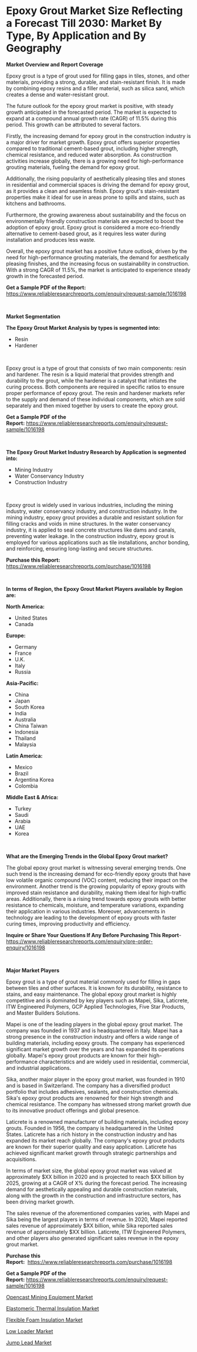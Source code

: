 <p><h1>Epoxy Grout Market Size Reflecting a Forecast Till 2030: Market By Type, By Application and By Geography</h1></p><p><strong>Market Overview and Report Coverage</strong></p>
<p><p>Epoxy grout is a type of grout used for filling gaps in tiles, stones, and other materials, providing a strong, durable, and stain-resistant finish. It is made by combining epoxy resins and a filler material, such as silica sand, which creates a dense and water-resistant grout.</p><p>The future outlook for the epoxy grout market is positive, with steady growth anticipated in the forecasted period. The market is expected to expand at a compound annual growth rate (CAGR) of 11.5% during this period. This growth can be attributed to several factors.</p><p>Firstly, the increasing demand for epoxy grout in the construction industry is a major driver for market growth. Epoxy grout offers superior properties compared to traditional cement-based grout, including higher strength, chemical resistance, and reduced water absorption. As construction activities increase globally, there is a growing need for high-performance grouting materials, fueling the demand for epoxy grout.</p><p>Additionally, the rising popularity of aesthetically pleasing tiles and stones in residential and commercial spaces is driving the demand for epoxy grout, as it provides a clean and seamless finish. Epoxy grout's stain-resistant properties make it ideal for use in areas prone to spills and stains, such as kitchens and bathrooms.</p><p>Furthermore, the growing awareness about sustainability and the focus on environmentally friendly construction materials are expected to boost the adoption of epoxy grout. Epoxy grout is considered a more eco-friendly alternative to cement-based grout, as it requires less water during installation and produces less waste.</p><p>Overall, the epoxy grout market has a positive future outlook, driven by the need for high-performance grouting materials, the demand for aesthetically pleasing finishes, and the increasing focus on sustainability in construction. With a strong CAGR of 11.5%, the market is anticipated to experience steady growth in the forecasted period.</p></p>
<p><strong>Get a Sample PDF of the Report:</strong> <a href="https://www.reliableresearchreports.com/enquiry/request-sample/1016198">https://www.reliableresearchreports.com/enquiry/request-sample/1016198</a></p>
<p>&nbsp;</p>
<p><strong>Market Segmentation</strong></p>
<p><strong>The Epoxy Grout Market Analysis by types is segmented into:</strong></p>
<p><ul><li>Resin</li><li>Hardener</li></ul></p>
<p>&nbsp;</p>
<p><p>Epoxy grout is a type of grout that consists of two main components: resin and hardener. The resin is a liquid material that provides strength and durability to the grout, while the hardener is a catalyst that initiates the curing process. Both components are required in specific ratios to ensure proper performance of epoxy grout. The resin and hardener markets refer to the supply and demand of these individual components, which are sold separately and then mixed together by users to create the epoxy grout.</p></p>
<p><strong>Get a Sample PDF of the Report:</strong>&nbsp;<a href="https://www.reliableresearchreports.com/enquiry/request-sample/1016198">https://www.reliableresearchreports.com/enquiry/request-sample/1016198</a></p>
<p>&nbsp;</p>
<p><strong>The Epoxy Grout Market Industry Research by Application is segmented into:</strong></p>
<p><ul><li>Mining Industry</li><li>Water Conservancy Industry</li><li>Construction Industry</li></ul></p>
<p>&nbsp;</p>
<p><p>Epoxy grout is widely used in various industries, including the mining industry, water conservancy industry, and construction industry. In the mining industry, epoxy grout provides a durable and resistant solution for filling cracks and voids in mine structures. In the water conservancy industry, it is applied to seal concrete structures like dams and canals, preventing water leakage. In the construction industry, epoxy grout is employed for various applications such as tile installations, anchor bonding, and reinforcing, ensuring long-lasting and secure structures.</p></p>
<p><strong>Purchase this Report:</strong>&nbsp; <a href="https://www.reliableresearchreports.com/purchase/1016198">https://www.reliableresearchreports.com/purchase/1016198</a></p>
<p>&nbsp;</p>
<p><strong>In terms of Region, the Epoxy Grout Market Players available by Region are:</strong></p>
<p>
    <p> <strong> North America: </strong>
        <ul>
            <li>United States</li>
            <li>Canada</li>
        </ul>
        </p> 
    <p> <strong> Europe: </strong>
        <ul>
            <li>Germany</li>
            <li>France</li>
            <li>U.K.</li>
            <li>Italy</li>
            <li>Russia</li>
        </ul>
        </p> 
    <p> <strong> Asia-Pacific: </strong>
        <ul>
            <li>China</li>
            <li>Japan</li>
            <li>South Korea</li>
            <li>India</li>
            <li>Australia</li>
            <li>China Taiwan</li>
            <li>Indonesia</li>
            <li>Thailand</li>
            <li>Malaysia</li>
        </ul>
        </p> 
    <p> <strong> Latin America: </strong>
        <ul>
            <li>Mexico</li>
            <li>Brazil</li>
            <li>Argentina Korea</li>
            <li>Colombia</li>
        </ul>
        </p> 
    <p> <strong> Middle East & Africa: </strong>
        <ul>
            <li>Turkey</li>
            <li>Saudi</li>
            <li>Arabia</li>
            <li>UAE</li>
            <li>Korea</li>
        </ul>
    </p>
    </p>
<p>&nbsp;</p>
<p><strong>What are the Emerging Trends in the Global Epoxy Grout market?</strong></p>
<p><p>The global epoxy grout market is witnessing several emerging trends. One such trend is the increasing demand for eco-friendly epoxy grouts that have low volatile organic compound (VOC) content, reducing their impact on the environment. Another trend is the growing popularity of epoxy grouts with improved stain resistance and durability, making them ideal for high-traffic areas. Additionally, there is a rising trend towards epoxy grouts with better resistance to chemicals, moisture, and temperature variations, expanding their application in various industries. Moreover, advancements in technology are leading to the development of epoxy grouts with faster curing times, improving productivity and efficiency.</p></p>
<p><strong>Inquire or Share Your Questions If Any Before Purchasing This Report</strong>- <a href="https://www.reliableresearchreports.com/enquiry/pre-order-enquiry/1016198">https://www.reliableresearchreports.com/enquiry/pre-order-enquiry/1016198</a></p>
<p>&nbsp;</p>
<p><strong>Major Market Players</strong></p>
<p><p>Epoxy grout is a type of grout material commonly used for filling in gaps between tiles and other surfaces. It is known for its durability, resistance to stains, and easy maintenance. The global epoxy grout market is highly competitive and is dominated by key players such as Mapei, Sika, Laticrete, ITW Engineered Polymers, GCP Applied Technologies, Five Star Products, and Master Builders Solutions.</p><p>Mapei is one of the leading players in the global epoxy grout market. The company was founded in 1937 and is headquartered in Italy. Mapei has a strong presence in the construction industry and offers a wide range of building materials, including epoxy grouts. The company has experienced significant market growth over the years and has expanded its operations globally. Mapei's epoxy grout products are known for their high-performance characteristics and are widely used in residential, commercial, and industrial applications.</p><p>Sika, another major player in the epoxy grout market, was founded in 1910 and is based in Switzerland. The company has a diversified product portfolio that includes adhesives, sealants, and construction chemicals. Sika's epoxy grout products are renowned for their high strength and chemical resistance. The company has witnessed strong market growth due to its innovative product offerings and global presence.</p><p>Laticrete is a renowned manufacturer of building materials, including epoxy grouts. Founded in 1956, the company is headquartered in the United States. Laticrete has a rich history in the construction industry and has expanded its market reach globally. The company's epoxy grout products are known for their superior quality and easy application. Laticrete has achieved significant market growth through strategic partnerships and acquisitions.</p><p>In terms of market size, the global epoxy grout market was valued at approximately $XX billion in 2020 and is projected to reach $XX billion by 2025, growing at a CAGR of X% during the forecast period. The increasing demand for aesthetically appealing and durable construction materials, along with the growth in the construction and infrastructure sectors, has been driving market growth.</p><p>The sales revenue of the aforementioned companies varies, with Mapei and Sika being the largest players in terms of revenue. In 2020, Mapei reported sales revenue of approximately $XX billion, while Sika reported sales revenue of approximately $XX billion. Laticrete, ITW Engineered Polymers, and other players also generated significant sales revenue in the epoxy grout market.</p></p>
<p><strong>Purchase this Report:</strong>&nbsp;&nbsp;<a href="https://www.reliableresearchreports.com/purchase/1016198">https://www.reliableresearchreports.com/purchase/1016198</a></p>
<p></p>
<p><strong>Get a Sample PDF of the Report:</strong>&nbsp;<a href="https://www.reliableresearchreports.com/enquiry/request-sample/1016198">https://www.reliableresearchreports.com/enquiry/request-sample/1016198</a></p>
<p><p><a href="https://medium.com/@erickasauer/decoding-opencast-mining-equipment-market-metrics-market-share-trends-and-growth-patterns-880183785093">Opencast Mining Equipment Market</a></p><p><a href="https://github.com/kipkeeva/Market-Research-Report-List-1/blob/main/elastomeric-thermal-insulation-market.md">Elastomeric Thermal Insulation Market</a></p><p><a href="https://github.com/provorikovar/Market-Research-Report-List-1/blob/main/flexible-foam-insulation-market.md">Flexible Foam Insulation Market</a></p><p><a href="https://medium.com/@williammann19/low-loader-nbsp-market-focuses-on-market-share-size-and-projected-forecast-till-2030-826166a2746c">Low Loader Market</a></p><p><a href="https://medium.com/@greisdukagjini2014/jump-lead-market-analysis-and-sze-forecasted-for-period-from-2023-to-2030-ff78a9742d5c">Jump Lead Market</a></p></p>